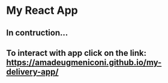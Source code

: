 # My React App

## In contruction...

## To interact with app click on the link: https://amadeugmeniconi.github.io/my-delivery-app/
